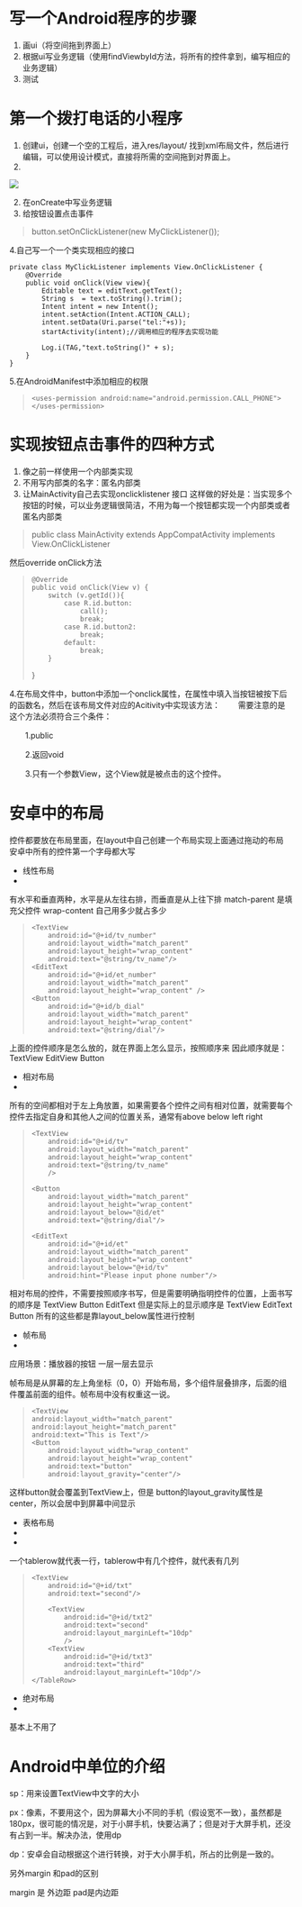 

# 写一个Android程序的步骤 #

1. 画ui（将空间拖到界面上）
2. 根据ui写业务逻辑（使用findViewbyId方法，将所有的控件拿到，编写相应的业务逻辑）
3. 测试

# 第一个拨打电话的小程序 #

1. 创建ui，创建一个空的工程后，进入res/layout/ 找到xml布局文件，然后进行编辑，可以使用设计模式，直接将所需的空间拖到对界面上。
2. 
![](http://i.imgur.com/rfnovxs.jpg)

2. 在onCreate中写业务逻辑
3. 给按钮设置点击事件
    
> button.setOnClickListener(new MyClickListener());


4.自己写一个一个类实现相应的接口

    private class MyClickListener implements View.OnClickListener {
        @Override
        public void onClick(View view){
            Editable text = editText.getText();
            String s  = text.toString().trim();
            Intent intent = new Intent();
            intent.setAction(Intent.ACTION_CALL);
            intent.setData(Uri.parse("tel:"+s));
            startActivity(intent);//调用相应的程序去实现功能

            Log.i(TAG,"text.toString()" + s);
        }
    }
5.在AndroidManifest中添加相应的权限
>     <uses-permission android:name="android.permission.CALL_PHONE"></uses-permission>
# 实现按钮点击事件的四种方式 #
1. 像之前一样使用一个内部类实现
2. 不用写内部类的名字：匿名内部类
3. 让MainActivity自己去实现onclicklistener 接口
这样做的好处是：当实现多个按钮的时候，可以业务逻辑很简洁，不用为每一个按钮都实现一个内部类或者匿名内部类
> public class MainActivity extends AppCompatActivity implements View.OnClickListener


然后override onClick方法
>     @Override
>     public void onClick(View v) {
>         switch (v.getId()){
>             case R.id.button:
>                 call();
>                 break;
>             case R.id.button2:
>                 break;
>             default:
>                 break;
>         }
>    }

4.在布局文件中，button中添加一个onclick属性，在属性中填入当按钮被按下后的函数名，然后在该布局文件对应的Acitivity中实现该方法：
　　需要注意的是这个方法必须符合三个条件：

　　1.public

　　2.返回void

　　3.只有一个参数View，这个View就是被点击的这个控件。
# 安卓中的布局 #
控件都要放在布局里面，在layout中自己创建一个布局实现上面通过拖动的布局
安卓中所有的控件第一个字母都大写

- 线性布局
- 
有水平和垂直两种，水平是从左往右排，而垂直是从上往下排
match-parent 是填充父控件
wrap-content 自己用多少就占多少
> 
>     <TextView
>         android:id="@+id/tv_number"
>         android:layout_width="match_parent"
>         android:layout_height="wrap_content"
>         android:text="@string/tv_name"/>
>     <EditText
>         android:id="@+id/et_number"
>         android:layout_width="match_parent"
>         android:layout_height="wrap_content" />
>     <Button
>         android:id="@+id/b_dial"
>         android:layout_width="match_parent"
>         android:layout_height="wrap_content"
>         android:text="@string/dial"/>
上面的控件顺序是怎么放的，就在界面上怎么显示，按照顺序来
因此顺序就是：TextView EditView Button

 
- 相对布局
- 
所有的空间都相对于左上角放置，如果需要各个控件之间有相对位置，就需要每个控件去指定自身和其他人之间的位置关系，通常有above below left right

>     <TextView
>         android:id="@+id/tv"
>         android:layout_width="match_parent"
>         android:layout_height="wrap_content"
>         android:text="@string/tv_name"
>         />
> 
>     <Button
>         android:layout_width="match_parent"
>         android:layout_height="wrap_content"
>         android:layout_below="@id/et"
>         android:text="@string/dial"/>
> 
>     <EditText
>         android:id="@+id/et"
>         android:layout_width="match_parent"
>         android:layout_height="wrap_content"
>         android:layout_below="@+id/tv"
>         android:hint="Please input phone number"/>

相对布局的控件，不需要按照顺序书写，但是需要明确指明控件的位置，上面书写的顺序是 TextView Button EditText 
但是实际上的显示顺序是 TextView EditText Button
所有的这些都是靠layout_below属性进行控制
    

- 帧布局
- 

应用场景：播放器的按钮 一层一层去显示

帧布局是从屏幕的左上角坐标（0，0）开始布局，多个组件层叠排序，后面的组件覆盖前面的组件。帧布局中没有权重这一说。

>     <TextView
>     android:layout_width="match_parent"
>     android:layout_height="match_parent"
>     android:text="This is Text"/>
>     <Button
>         android:layout_width="wrap_content"
>         android:layout_height="wrap_content"
>         android:text="button"
>         android:layout_gravity="center"/>


这样button就会覆盖到TextView上，但是 button的layout_gravity属性是center，所以会居中到屏幕中间显示

- 表格布局
- 
- 

一个tablerow就代表一行，tablerow中有几个控件，就代表有几列
> 	<TableRow
>     android:layout_width="match_parent"
>     android:layout_height="wrap_content">
>     <TextView
>         android:id="@+id/txtxt"
>         android:text="first"/>
> 
>     <TextView
>         android:id="@+id/txt"
>         android:text="second"/>
> 	</TableRow>
> 	<!--上面是第一行，下面是第二行，列之间（其实也就是控件之间）可以使用margin属性来空开-->
>     <TableRow android:layout_width="match_parent"
>         android:layout_height="wrap_content">
>         <TextView
>             android:id="@+id/txtxt1"
>             android:text="first"/>
> 
>         <TextView
>             android:id="@+id/txt2"
>             android:text="second"
>             android:layout_marginLeft="10dp"
>             />
>         <TextView
>             android:id="@+id/txt3"
>             android:text="third"
>             android:layout_marginLeft="10dp"/>
>     </TableRow>


- 绝对布局
- 

基本上不用了

# Android中单位的介绍 #
sp：用来设置TextView中文字的大小

px：像素，不要用这个，因为屏幕大小不同的手机（假设宽不一致），虽然都是180px，很可能的情况是，对于小屏手机，快要沾满了；但是对于大屏手机，还没有占到一半。解决办法，使用dp

dp：安卓会自动根据这个进行转换，对于大小屏手机，所占的比例是一致的。

另外margin 和pad的区别

margin 是 外边距
pad是内边距

